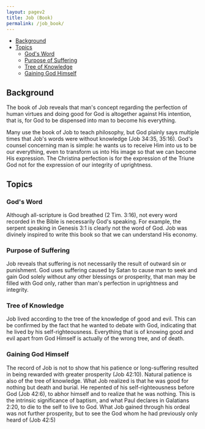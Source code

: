 ```yaml
---
layout: pagev2
title: Job (Book)
permalink: /job_book/
---
```

- [Background](#background)
- [Topics](#topics)
  - [God's Word](#gods-word)
  - [Purpose of Suffering](#purpose-of-suffering)
  - [Tree of Knowledge](#tree-of-knowledge)
  - [Gaining God Himself](#gaining-god-himself)

## Background

The book of Job reveals that man's concept regarding the perfection of human virtues and doing good for God is altogether against His intention, that is, for God to be dispensed into man to become his everything.

Many use the book of Job to teach philosophy, but God plainly says multiple times that Job's words were without knowledge (Job 34:35, 35:16). God's counsel concerning man is simple: he wants us to receive Him into us to be our everything, even to transform us into His image so that we can become His expression. The Christina perfection is for the expression of the Triune God not for the expression of our integrity of uprightness.

## Topics

### God's Word

Although all-scripture is God breathed (2 Tim. 3:16), not every word recorded in the Bible is necessarily God's speaking. For example, the serpent speaking in Genesis 3:1 is clearly not the word of God. Job was divinely inspired to write this book so that we can understand His economy.

### Purpose of Suffering

Job reveals that suffering is not necessarily the result of outward sin or punishment. God uses suffering caused by Satan to cause man to seek and gain God solely without any other blessings or prosperity, that man may be filled with God only, rather than man's perfection in uprightness and integrity.

### Tree of Knowledge

Job lived according to the tree of the knowledge of good and evil. This can be confirmed by the fact that he wanted to debate with God, indicating that he lived by his self-righteousness. Everything that is of knowing good and evil apart from God Himself is actually of the wrong tree, and of death.

### Gaining God Himself

The record of Job is not to show that his patience or long-suffering resulted in being rewarded with greater prosperity (Job 42:10). Natural patience is also of the tree of knowledge. What Job realized is that he was good for nothing but death and burial. He repented of his self-righteousness before God (Job 42:6), to abhor himself and to realize that he was nothing. This is the intrinsic significance of baptism, and what Paul declares in Galatians 2:20, to die to the self to live to God. What Job gained through his ordeal was not further prosperity, but to see the God whom he had previously only heard of (Job 42:5)